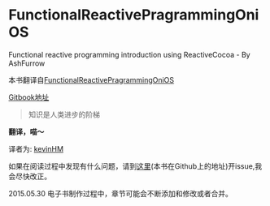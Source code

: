 FunctionalReactivePragrammingOniOS
==
Functional reactive programming introduction using ReactiveCocoa - By AshFurrow

本书翻译自[FunctionalReactivePragrammingOniOS](http://leanpub.com/iosfrp)

[Gitbook地址](https://www.gitbook.com/book/kevinhm/functionalreactivepragrammingonios/dashboard)

>知识是人类进步的阶梯

**翻译，喵～**

译者为:
[kevinHM](https://github.com/KevinHM)

如果在阅读过程中发现有什么问题，请到[这里](https://github.com/KevinHM/FunctionalReactivePragrammingOniOS)(本书在Github上的地址)开issue,我会尽快改正。

2015.05.30 电子书制作过程中，章节可能会不断添加和修改或者合并。
